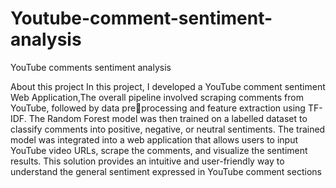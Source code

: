 # Youtube-comment-sentiment-analysis
YouTube comments sentiment analysis

About this project
In this project, I developed a YouTube comment sentiment Web Application,The overall pipeline involved scraping comments from YouTube, followed by data preprocessing and feature extraction using TF-IDF. The Random Forest model was then trained 
on a labelled dataset to classify comments into positive, negative, or neutral sentiments. The 
trained model was integrated into a web application that allows users to input YouTube video 
URLs, scrape the comments, and visualize the sentiment results. This solution provides an 
intuitive and user-friendly way to understand the general sentiment expressed in YouTube 
comment sections
